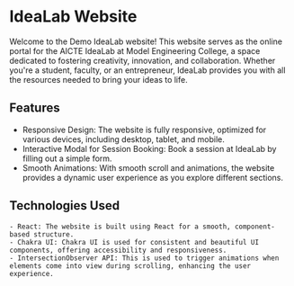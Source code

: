 # IdeaLab Website
Welcome to the Demo IdeaLab website! This website serves as the online portal for the AICTE IdeaLab at Model Engineering College, a space dedicated to fostering creativity, innovation, and collaboration. Whether you're a student, faculty, or an entrepreneur, IdeaLab provides you with all the resources needed to bring your ideas to life.
## Features

  - Responsive Design: The website is fully responsive, optimized for various devices, including desktop, tablet, and mobile.
  - Interactive Modal for Session Booking: Book a session at IdeaLab by filling out a simple form.
  - Smooth Animations: With smooth scroll and animations, the website provides a dynamic user experience as you explore different sections.
## Technologies Used

    - React: The website is built using React for a smooth, component-based structure.
    - Chakra UI: Chakra UI is used for consistent and beautiful UI components, offering accessibility and responsiveness.
    - IntersectionObserver API: This is used to trigger animations when elements come into view during scrolling, enhancing the user experience.